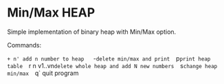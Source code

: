 # Min/Max HEAP

Simple implementation of binary heap with Min/Max option.



Commands:


`+ n' add n number to heap  
`-` delete min/max and print  
`p` print heap table  
`r n v1..vn` delete whole heap and add N new numbers  
`s` change heap min/max  
`q` quit program  

